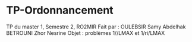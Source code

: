 # TP-Ordonnancement
TP du master 1, Semestre 2, RO2MIR
Fait par : OULEBSIR Samy Abdelhak
           BETROUNI Zhor Nesrine
Objet : problèmes 1//LMAX et 1/ri/LMAX
